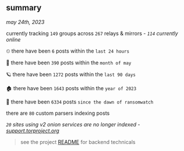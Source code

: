 
## summary
_may 24th, 2023_

currently tracking `149` groups across `267` relays & mirrors - _`114` currently online_

⏲ there have been `6` posts within the `last 24 hours`

🦈 there have been `390` posts within the `month of may`

🪐 there have been `1272` posts within the `last 90 days`

🏚 there have been `1643` posts within the `year of 2023`

🦕 there have been `6334` posts `since the dawn of ransomwatch`

there are `80` custom parsers indexing posts

_`20` sites using v2 onion services are no longer indexed - [support.torproject.org](https://support.torproject.org/onionservices/v2-deprecation/)_

> see the project [README](https://github.com/joshhighet/ransomwatch#ransomwatch--) for backend technicals
